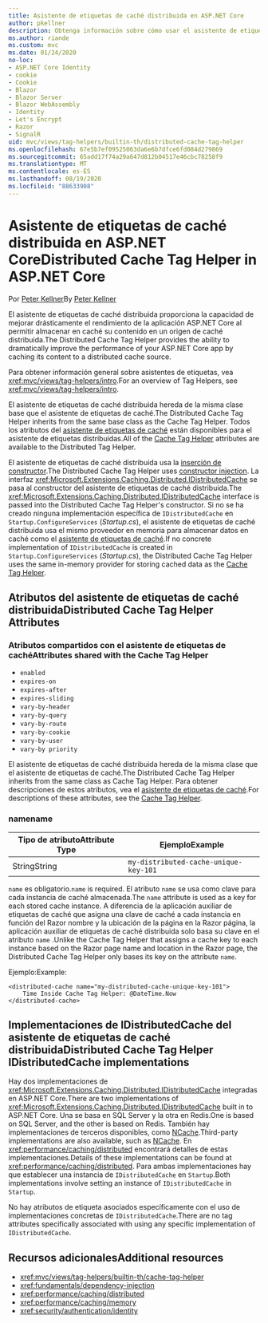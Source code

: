 ```yaml
---
title: Asistente de etiquetas de caché distribuida en ASP.NET Core
author: pkellner
description: Obtenga información sobre cómo usar el asistente de etiquetas de caché distribuida.
ms.author: riande
ms.custom: mvc
ms.date: 01/24/2020
no-loc:
- ASP.NET Core Identity
- cookie
- Cookie
- Blazor
- Blazor Server
- Blazor WebAssembly
- Identity
- Let's Encrypt
- Razor
- SignalR
uid: mvc/views/tag-helpers/builtin-th/distributed-cache-tag-helper
ms.openlocfilehash: 67e5b7ef09525063da6e6b7dfce6fd084d279869
ms.sourcegitcommit: 65add17f74a29a647d812b04517e46cbc78258f9
ms.translationtype: MT
ms.contentlocale: es-ES
ms.lasthandoff: 08/19/2020
ms.locfileid: "88633908"
---
```

# <a name="distributed-cache-tag-helper-in-aspnet-core"></a><span data-ttu-id="4e23d-103">Asistente de etiquetas de caché distribuida en ASP.NET Core</span><span class="sxs-lookup"><span data-stu-id="4e23d-103">Distributed Cache Tag Helper in ASP.NET Core</span></span>

<span data-ttu-id="4e23d-104">Por [Peter Kellner](https://peterkellner.net)</span><span class="sxs-lookup"><span data-stu-id="4e23d-104">By [Peter Kellner](https://peterkellner.net)</span></span>

<span data-ttu-id="4e23d-105">El asistente de etiquetas de caché distribuida proporciona la capacidad de mejorar drásticamente el rendimiento de la aplicación ASP.NET Core al permitir almacenar en caché su contenido en un origen de caché distribuida.</span><span class="sxs-lookup"><span data-stu-id="4e23d-105">The Distributed Cache Tag Helper provides the ability to dramatically improve the performance of your ASP.NET Core app by caching its content to a distributed cache source.</span></span>

<span data-ttu-id="4e23d-106">Para obtener información general sobre asistentes de etiquetas, vea <xref:mvc/views/tag-helpers/intro>.</span><span class="sxs-lookup"><span data-stu-id="4e23d-106">For an overview of Tag Helpers, see <xref:mvc/views/tag-helpers/intro>.</span></span>

<span data-ttu-id="4e23d-107">El asistente de etiquetas de caché distribuida hereda de la misma clase base que el asistente de etiquetas de caché.</span><span class="sxs-lookup"><span data-stu-id="4e23d-107">The Distributed Cache Tag Helper inherits from the same base class as the Cache Tag Helper.</span></span> <span data-ttu-id="4e23d-108">Todos los atributos del [asistente de etiquetas de caché](xref:mvc/views/tag-helpers/builtin-th/cache-tag-helper) están disponibles para el asistente de etiquetas distribuidas.</span><span class="sxs-lookup"><span data-stu-id="4e23d-108">All of the [Cache Tag Helper](xref:mvc/views/tag-helpers/builtin-th/cache-tag-helper) attributes are available to the Distributed Tag Helper.</span></span>

<span data-ttu-id="4e23d-109">El asistente de etiquetas de caché distribuida usa la [inserción de constructor](xref:fundamentals/dependency-injection#constructor-injection-behavior).</span><span class="sxs-lookup"><span data-stu-id="4e23d-109">The Distributed Cache Tag Helper uses [constructor injection](xref:fundamentals/dependency-injection#constructor-injection-behavior).</span></span> <span data-ttu-id="4e23d-110">La interfaz <xref:Microsoft.Extensions.Caching.Distributed.IDistributedCache> se pasa al constructor del asistente de etiquetas de caché distribuida.</span><span class="sxs-lookup"><span data-stu-id="4e23d-110">The <xref:Microsoft.Extensions.Caching.Distributed.IDistributedCache> interface is passed into the Distributed Cache Tag Helper's constructor.</span></span> <span data-ttu-id="4e23d-111">Si no se ha creado ninguna implementación específica de `IDistributedCache` en `Startup.ConfigureServices` (*Startup.cs*), el asistente de etiquetas de caché distribuida usa el mismo proveedor en memoria para almacenar datos en caché como el [asistente de etiquetas de caché](xref:mvc/views/tag-helpers/builtin-th/cache-tag-helper).</span><span class="sxs-lookup"><span data-stu-id="4e23d-111">If no concrete implementation of `IDistributedCache` is created in `Startup.ConfigureServices` (*Startup.cs*), the Distributed Cache Tag Helper uses the same in-memory provider for storing cached data as the [Cache Tag Helper](xref:mvc/views/tag-helpers/builtin-th/cache-tag-helper).</span></span>

## <a name="distributed-cache-tag-helper-attributes"></a><span data-ttu-id="4e23d-112">Atributos del asistente de etiquetas de caché distribuida</span><span class="sxs-lookup"><span data-stu-id="4e23d-112">Distributed Cache Tag Helper Attributes</span></span>

### <a name="attributes-shared-with-the-cache-tag-helper"></a><span data-ttu-id="4e23d-113">Atributos compartidos con el asistente de etiquetas de caché</span><span class="sxs-lookup"><span data-stu-id="4e23d-113">Attributes shared with the Cache Tag Helper</span></span>

* `enabled`
* `expires-on`
* `expires-after`
* `expires-sliding`
* `vary-by-header`
* `vary-by-query`
* `vary-by-route`
* `vary-by-cookie`
* `vary-by-user`
* `vary-by priority`

<span data-ttu-id="4e23d-114">El asistente de etiquetas de caché distribuida hereda de la misma clase que el asistente de etiquetas de caché.</span><span class="sxs-lookup"><span data-stu-id="4e23d-114">The Distributed Cache Tag Helper inherits from the same class as Cache Tag Helper.</span></span> <span data-ttu-id="4e23d-115">Para obtener descripciones de estos atributos, vea el [asistente de etiquetas de caché](xref:mvc/views/tag-helpers/builtin-th/cache-tag-helper).</span><span class="sxs-lookup"><span data-stu-id="4e23d-115">For descriptions of these attributes, see the [Cache Tag Helper](xref:mvc/views/tag-helpers/builtin-th/cache-tag-helper).</span></span>

### <a name="name"></a><span data-ttu-id="4e23d-116">name</span><span class="sxs-lookup"><span data-stu-id="4e23d-116">name</span></span>

| <span data-ttu-id="4e23d-117">Tipo de atributo</span><span class="sxs-lookup"><span data-stu-id="4e23d-117">Attribute Type</span></span> | <span data-ttu-id="4e23d-118">Ejemplo</span><span class="sxs-lookup"><span data-stu-id="4e23d-118">Example</span></span>                               |
| -------------- | ------------------------------------- |
| <span data-ttu-id="4e23d-119">String</span><span class="sxs-lookup"><span data-stu-id="4e23d-119">String</span></span>         | `my-distributed-cache-unique-key-101` |

<span data-ttu-id="4e23d-120">`name` es obligatorio.</span><span class="sxs-lookup"><span data-stu-id="4e23d-120">`name` is required.</span></span> <span data-ttu-id="4e23d-121">El atributo `name` se usa como clave para cada instancia de caché almacenada.</span><span class="sxs-lookup"><span data-stu-id="4e23d-121">The `name` attribute is used as a key for each stored cache instance.</span></span> <span data-ttu-id="4e23d-122">A diferencia de la aplicación auxiliar de etiquetas de caché que asigna una clave de caché a cada instancia en función del Razor nombre y la ubicación de la página en la Razor página, la aplicación auxiliar de etiquetas de caché distribuida solo basa su clave en el atributo `name` .</span><span class="sxs-lookup"><span data-stu-id="4e23d-122">Unlike the Cache Tag Helper that assigns a cache key to each instance based on the Razor page name and location in the Razor page, the Distributed Cache Tag Helper only bases its key on the attribute `name`.</span></span>

<span data-ttu-id="4e23d-123">Ejemplo:</span><span class="sxs-lookup"><span data-stu-id="4e23d-123">Example:</span></span>

```cshtml
<distributed-cache name="my-distributed-cache-unique-key-101">
    Time Inside Cache Tag Helper: @DateTime.Now
</distributed-cache>
```

## <a name="distributed-cache-tag-helper-idistributedcache-implementations"></a><span data-ttu-id="4e23d-124">Implementaciones de IDistributedCache del asistente de etiquetas de caché distribuida</span><span class="sxs-lookup"><span data-stu-id="4e23d-124">Distributed Cache Tag Helper IDistributedCache implementations</span></span>

<span data-ttu-id="4e23d-125">Hay dos implementaciones de <xref:Microsoft.Extensions.Caching.Distributed.IDistributedCache> integradas en ASP.NET Core.</span><span class="sxs-lookup"><span data-stu-id="4e23d-125">There are two implementations of <xref:Microsoft.Extensions.Caching.Distributed.IDistributedCache> built in to ASP.NET Core.</span></span> <span data-ttu-id="4e23d-126">Una se basa en SQL Server y la otra en Redis.</span><span class="sxs-lookup"><span data-stu-id="4e23d-126">One is based on SQL Server, and the other is based on Redis.</span></span> <span data-ttu-id="4e23d-127">También hay implementaciones de terceros disponibles, como [NCache](http://www.alachisoft.com/ncache/aspnet-core-idistributedcache-ncache.html).</span><span class="sxs-lookup"><span data-stu-id="4e23d-127">Third-party implementations are also available, such as [NCache](http://www.alachisoft.com/ncache/aspnet-core-idistributedcache-ncache.html).</span></span> <span data-ttu-id="4e23d-128">En <xref:performance/caching/distributed> encontrará detalles de estas implementaciones.</span><span class="sxs-lookup"><span data-stu-id="4e23d-128">Details of these implementations can be found at <xref:performance/caching/distributed>.</span></span> <span data-ttu-id="4e23d-129">Para ambas implementaciones hay que establecer una instancia de `IDistributedCache` en `Startup`.</span><span class="sxs-lookup"><span data-stu-id="4e23d-129">Both implementations involve setting an instance of `IDistributedCache` in `Startup`.</span></span>

<span data-ttu-id="4e23d-130">No hay atributos de etiqueta asociados específicamente con el uso de implementaciones concretas de `IDistributedCache`.</span><span class="sxs-lookup"><span data-stu-id="4e23d-130">There are no tag attributes specifically associated with using any specific implementation of `IDistributedCache`.</span></span>

## <a name="additional-resources"></a><span data-ttu-id="4e23d-131">Recursos adicionales</span><span class="sxs-lookup"><span data-stu-id="4e23d-131">Additional resources</span></span>

* <xref:mvc/views/tag-helpers/builtin-th/cache-tag-helper>
* <xref:fundamentals/dependency-injection>
* <xref:performance/caching/distributed>
* <xref:performance/caching/memory>
* <xref:security/authentication/identity>
